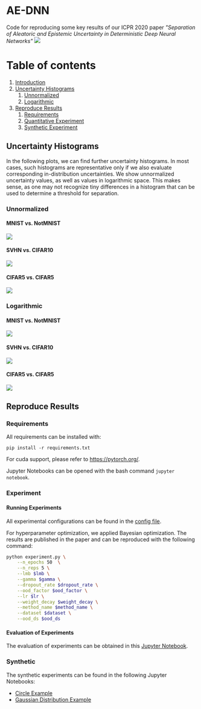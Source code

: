 # AE-DNN
Code for reproducing some key results of our ICPR 2020 paper *"Separation of Aleatoric and Epistemic Uncertainty in Deterministic Deep Neural Networks"*
![](plots/circles.png)

# Table of contents
1. [Introduction](#introduction)
2. [Uncertainty Histograms](#unc_hist)
    1. [Unnormalized](#unnormalized)
    1. [Logarithmic](#logarithmic)
3. [Reproduce Results](#reproduce)
    1. [Requirements](#requirements)
    2. [Quantitative Experiment](#quantitative)
    3. [Synthetic Experiment](#synthetic)


## Uncertainty Histograms<a name="unc_hist"></a>
In the following plots, we can find further uncertainty histograms. In most cases, such histograms are
representative only if we also evaluate corresponding in-distribution uncertainties.  We show unnormalized
uncertainty values, as well as values in logarithmic space.  This makes sense, as one may not recognize tiny
differences in a histogram that can be used to determine a threshold for separation.

### Unnormalized <a name="unnormalized"></a>

#### MNIST vs. NotMNIST
![](plots/UC_mnist.png)
#### SVHN vs. CIFAR10
![](plots/UC_svhn.png)
#### CIFAR5 vs. CIFAR5
![](plots/UC_cifar5.png)

### Logarithmic <a name="logarithmic"></a>
#### MNIST vs. NotMNIST
![](plots/UC_mnist_log.png)
#### SVHN vs. CIFAR10
![](plots/UC_svhn_log.png)
#### CIFAR5 vs. CIFAR5
![](plots/UC_cifar5_log.png)

## Reproduce Results<a name="reproduce"></a>
### Requirements <a name="requirements"></a>
All requirements can be installed with:
```
pip install -r requirements.txt
```
For cuda support, please refer to https://pytorch.org/.

Jupyter Notebooks can be opened with the bash command `jupyter notebook`.

### Experiment <a name="quantitative"></a>

#### Running Experiments
All experimental configurations can be found in the [config file](config.yml).

For hyperparameter optimization, we applied Bayesian optimization. The results are published in the paper and
can be reproduced with the following command:
```bash
python experiment.py \
    --n_epochs 50  \
    --n_reps 5 \
    --lmb $lmb \
    --gamma $gamma \
    --dropout_rate $dropout_rate \
    --ood_factor $ood_factor \
    --lr $lr \
    --weight_decay $weight_decay \
    --method_name $method_name \
    --dataset $dataset \
    --ood_ds $ood_ds
```

#### Evaluation of Experiments
The evaluation of experiments can be obtained in this [Jupyter Notebook](Experiments-Quantitative.ipynb).

### Synthetic <a name="synthetic"></a>
The synthetic experiments can be found in the following Jupyter Notebooks: 
- [Circle Example](Example-Circles.ipynb)
- [Gaussian Distribution Example](Experiments-Quantitative.ipynb)


